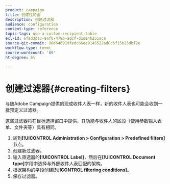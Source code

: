 ```yaml
---
product: campaign
title: 创建过滤器
description: 创建过滤器
audience: configuration
content-type: reference
topic-tags: use-a-custom-recipient-table
exl-id: 6fad3dac-9af0-4796-adcf-d1de4b255aca
source-git-commit: 98d646919fedc66ee9145522ad0c5f15b25dbf2e
workflow-type: tm+mt
source-wordcount: '89'
ht-degree: 6%

---
```


# 创建过滤器{#creating-filters}

与随Adobe Campaign提供的现成收件人表一样，新的收件人表也可能会收到一批预定义过滤器。

这些过滤器将在目标选择窗口中提供，其功能与收件人的区段（使用参数输入表单、文件夹等）具有相同。

1. 转到&#x200B;**[!UICONTROL Administration > Configuration > Predefined filters]**&#x200B;节点。
1. 创建新过滤器。
1. 输入筛选器的&#x200B;**[!UICONTROL Label]**，然后在&#x200B;**[!UICONTROL Document type]**&#x200B;字段中选择与外部收件人表匹配的架构。
1. 根据架构的字段创建&#x200B;**[!UICONTROL filtering conditions]**。
1. 保存过滤器。
